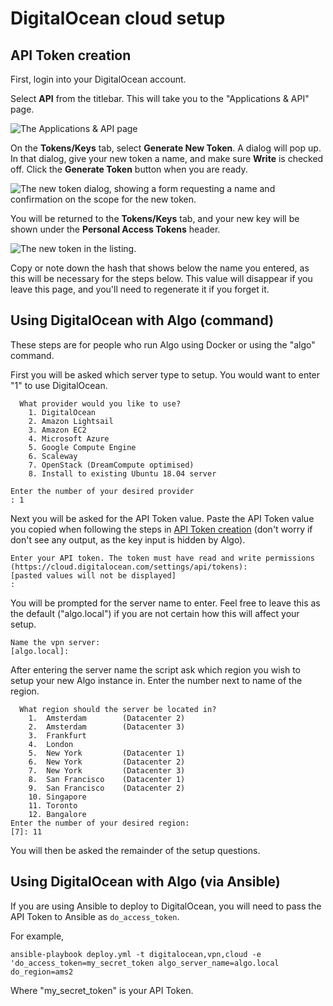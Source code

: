 # DigitalOcean cloud setup

## API Token creation

First, login into your DigitalOcean account.

Select **API** from the titlebar. This will take you to the "Applications & API" page.

![The Applications & API page](/docs/images/do-api.png)

On the **Tokens/Keys** tab, select **Generate New Token**. A dialog will pop up. In that dialog, give your new token a name, and make sure **Write** is checked off. Click the **Generate Token** button when you are ready.

![The new token dialog, showing a form requesting a name and confirmation on the scope for the new token.](/docs/images/do-new-token.png)

You will be returned to the **Tokens/Keys** tab, and your new key will be shown under the **Personal Access Tokens** header.

![The new token in the listing.](/docs/images/do-view-token.png)

Copy or note down the hash that shows below the name you entered, as this will be necessary for the steps below. This value will disappear if you leave this page, and you'll need to regenerate it if you forget it.

## Using DigitalOcean with Algo (command)

These steps are for people who run Algo using Docker or using the "algo" command.

First you will be asked which server type to setup. You would want to enter "1" to use DigitalOcean.

```
  What provider would you like to use?
    1. DigitalOcean
    2. Amazon Lightsail
    3. Amazon EC2
    4. Microsoft Azure
    5. Google Compute Engine
    6. Scaleway
    7. OpenStack (DreamCompute optimised)
    8. Install to existing Ubuntu 18.04 server

Enter the number of your desired provider
: 1
```

Next you will be asked for the API Token value. Paste the API Token value you copied when following the steps in [API Token creation](#api-token-creation) (don't worry if don't see any output, as the key input is hidden by Algo).

```
Enter your API token. The token must have read and write permissions (https://cloud.digitalocean.com/settings/api/tokens):
[pasted values will not be displayed]
:
```

You will be prompted for the server name to enter. Feel free to leave this as the default ("algo.local") if you are not certain how this will affect your setup.

```
Name the vpn server:
[algo.local]:
```

After entering the server name the script ask which region you wish to setup your new Algo instance in. Enter the number next to name of the region.

```
  What region should the server be located in?
    1.  Amsterdam        (Datacenter 2)
    2.  Amsterdam        (Datacenter 3)
    3.  Frankfurt
    4.  London
    5.  New York         (Datacenter 1)
    6.  New York         (Datacenter 2)
    7.  New York         (Datacenter 3)
    8.  San Francisco    (Datacenter 1)
    9.  San Francisco    (Datacenter 2)
    10. Singapore
    11. Toronto
    12. Bangalore
Enter the number of your desired region:
[7]: 11
```

You will then be asked the remainder of the setup questions.

## Using DigitalOcean with Algo (via Ansible)

If you are using Ansible to deploy to DigitalOcean, you will need to pass the API Token to Ansible as `do_access_token`.

For example,

    ansible-playbook deploy.yml -t digitalocean,vpn,cloud -e 'do_access_token=my_secret_token algo_server_name=algo.local do_region=ams2
    
Where "my_secret_token" is your API Token.
